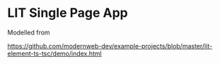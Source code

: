 # LIT Single Page App

Modelled from 

https://github.com/modernweb-dev/example-projects/blob/master/lit-element-ts-tsc/demo/index.html